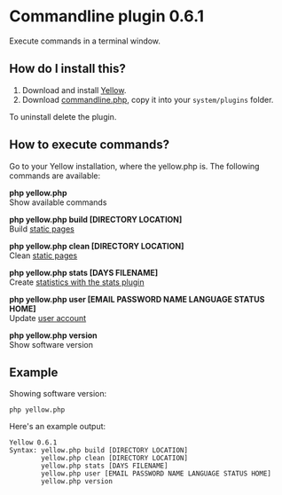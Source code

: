 Commandline plugin 0.6.1
========================
Execute commands in a terminal window.

How do I install this?
----------------------
1. Download and install [Yellow](https://github.com/datenstrom/yellow/).  
2. Download [commandline.php](commandline.php?raw=true), copy it into your `system/plugins` folder.  

To uninstall delete the plugin.

How to execute commands?
------------------------
Go to your Yellow installation, where the yellow.php is. The following commands are available:

**php yellow.php**  
Show available commands

**php yellow.php build [DIRECTORY LOCATION]**  
Build [static pages](https://github.com/datenstrom/yellow/wiki/Web-server-configuration#static-pages)

**php yellow.php clean [DIRECTORY LOCATION]**  
Clean [static pages](https://github.com/datenstrom/yellow/wiki/Web-server-configuration#static-pages)

**php yellow.php stats [DAYS FILENAME]**  
Create [statistics with the stats plugin](https://github.com/datenstrom/yellow-extensions/tree/master/plugins/stats)

**php yellow.php user [EMAIL PASSWORD NAME LANGUAGE STATUS HOME]**  
Update [user account](https://github.com/datenstrom/yellow/wiki/How-to-add-a-user-account#adding-user-via-command-line)

**php yellow.php version**  
Show software version

Example
-------
Showing software version:

`php yellow.php`

Here's an example output:
~~~~
Yellow 0.6.1
Syntax: yellow.php build [DIRECTORY LOCATION]
        yellow.php clean [DIRECTORY LOCATION]
        yellow.php stats [DAYS FILENAME]
        yellow.php user [EMAIL PASSWORD NAME LANGUAGE STATUS HOME]
        yellow.php version
~~~~

